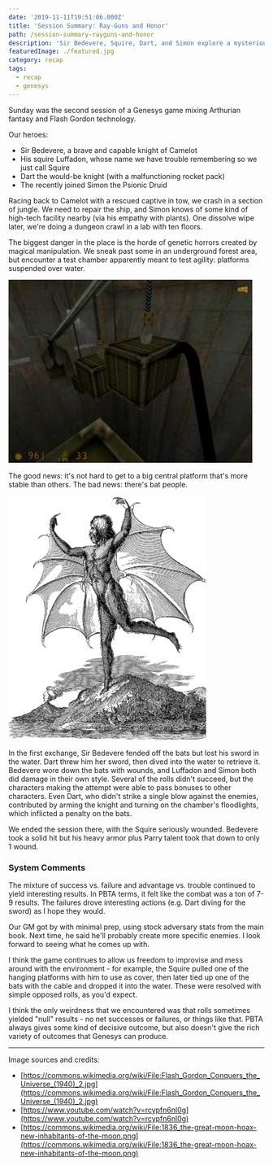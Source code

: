 ```yaml
---
date: '2019-11-11T19:51:06.000Z'
title: 'Session Summary: Ray-Guns and Honor'
path: /session-summary-rayguns-and-honor
description: 'Sir Bedevere, Squire, Dart, and Simon explore a mysterious high-tech dungeon'
featuredImage: ./featured.jpg
category: recap
tags:
  - recap
  - genesys
---
```

    


Sunday was the second session of a Genesys game mixing Arthurian fantasy and Flash Gordon technology.

Our heroes:

* Sir Bedevere, a brave and capable knight of Camelot
* His squire Luffadon, whose name we have trouble remembering so we just call Squire
* Dart the would-be knight (with a malfunctioning rocket pack)
* The recently joined Simon the Psionic Druid

Racing back to Camelot with a rescued captive in tow, we crash in a section of jungle. We need to repair the ship, and Simon knows of some kind of high-tech facility nearby (via his empathy with plants). One dissolve wipe later, we're doing a dungeon crawl in a lab with ten floors.

The biggest danger in the place is the horde of genetic horrors created by magical manipulation. We sneak past some in an underground forest area, but encounter a test chamber apparently meant to test agility: platforms suspended over water.

![](hqdefault.jpg)

The good news: it's not hard to get to a big central platform that's more stable than others. The bad news: there's bat people.

![](389px-1836_the-great-moon-hoax-new-inhabitants-of-the-moon.png)

In the first exchange, Sir Bedevere fended off the bats but lost his sword in the water. Dart threw him her sword, then dived into the water to retrieve it. Bedevere wore down the bats with wounds, and Luffadon and Simon both did damage in their own style. Several of the rolls didn't succeed, but the characters making the attempt were able to pass bonuses to other characters. Even Dart, who didn't strike a single blow against the enemies, contributed by arming the knight and turning on the chamber's floodlights, which inflicted a penalty on the bats.

We ended the session there, with the Squire seriously wounded. Bedevere took a solid hit but his heavy armor plus Parry talent took that down to only 1 wound.

### System Comments

The mixture of success vs. failure and advantage vs. trouble continued to yield interesting results. In PBTA terms, it felt like the combat was a ton of 7-9 results. The failures drove interesting actions (e.g. Dart diving for the sword) as I hope they would.

Our GM got by with minimal prep, using stock adversary stats from the main book. Next time, he said he'll probably create more specific enemies. I look forward to seeing what he comes up with.

I think the game continues to allow us freedom to improvise and mess around with the environment - for example, the Squire pulled one of the hanging platforms with him to use as cover, then later tied up one of the bats with the cable and dropped it into the water. These were resolved with simple opposed rolls, as you'd expect.

I think the only weirdness that we encountered was that rolls sometimes yielded "null" results - no net successes or failures, or things like that. PBTA always gives some kind of decisive outcome, but also doesn't give the rich variety of outcomes that Genesys can produce.

----

Image sources and credits:

* [https://commons.wikimedia.org/wiki/File:Flash_Gordon_Conquers_the_Universe_(1940)_2.jpg](https://commons.wikimedia.org/wiki/File:Flash_Gordon_Conquers_the_Universe_(1940)_2.jpg)
* [https://www.youtube.com/watch?v=rcypfn6nl0g](https://www.youtube.com/watch?v=rcypfn6nl0g)
* [https://commons.wikimedia.org/wiki/File:1836_the-great-moon-hoax-new-inhabitants-of-the-moon.png](https://commons.wikimedia.org/wiki/File:1836_the-great-moon-hoax-new-inhabitants-of-the-moon.png)


    